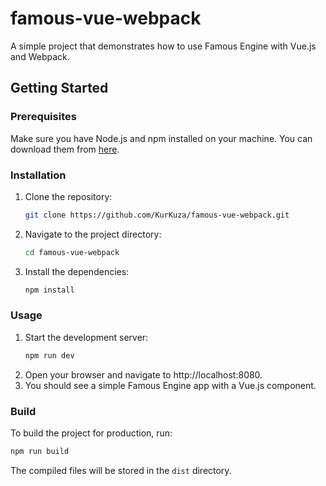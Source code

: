 # famous-vue-webpack
A simple project that demonstrates how to use Famous Engine with Vue.js and Webpack.
## Getting Started
### Prerequisites
Make sure you have Node.js and npm installed on your machine. You can download them from [here](https://nodejs.org/en/download/).
### Installation
1. Clone the repository:
   ```sh
   git clone https://github.com/KurKuza/famous-vue-webpack.git
   ```
2. Navigate to the project directory:
   ```sh
   cd famous-vue-webpack
   ```
3. Install the dependencies:
   ```sh
   npm install
   ```
### Usage
1. Start the development server:
   ```sh
   npm run dev
   ```
2. Open your browser and navigate to http://localhost:8080.
3. You should see a simple Famous Engine app with a Vue.js component.
### Build
To build the project for production, run:
```sh
npm run build
```
The compiled files will be stored in the `dist` directory.
